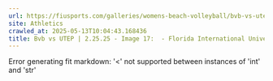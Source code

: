 ```yaml
---
url: https://fiusports.com/galleries/womens-beach-volleyball/bvb-vs-utep-2-25-25/image-17/356/62697
site: Athletics
crawled_at: 2025-05-13T10:04:43.168436
title: Bvb vs UTEP | 2.25.25 - Image 17:  - Florida International University
---
```


Error generating fit markdown: '<' not supported between instances of 'int' and 'str'